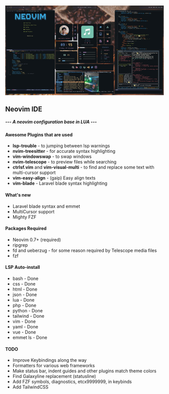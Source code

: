 ![alt text](images/preview.jpg)

## Neovim IDE
#####  --- A neovim configuration base in LUA ---

#### Awesome Plugins that are used
- **lsp-trouble** - to jumping between lsp warnings
- **nvim-treesitter** - for accurate syntax highlighting
- **vim-windowswap** - to swap windows
- **nvim-telescope** - to preview files while searching
- **ctrlsf.vim** and **vim-visual-multi** - to find and replace some text with multi-cursor support
- **vim-easy-align** - (gaip) Easy align texts
- **vim-blade** - Laravel blade syntax highlighting

#### What's new
- Laravel blade syntax and emmet
- MultiCursor support
- Mighty FZF

#### Packages Required
- Neovim 0.7+ (required)
- ripgrep
- fd and ueberzug - for some reason required by Telescope media files
- fzf

#### LSP Auto-install
* bash - Done
* css - Done
* html - Done
* json - Done
* lua - Done
* php - Done
* python - Done
* tailwind - Done
* vim - Done
* yaml - Done
* vue - Done
* emmet ls - Done

#### TODO
* Improve Keybindings along the way
* Formatters for various web frameworks
* Make status bar, indent guides and other plugins match theme colors
* Find Galaxyline replacement (statusline)
* Add FZF symbols, diagnostics, etcx9999999, in keybinds
* Add TailwindCSS
